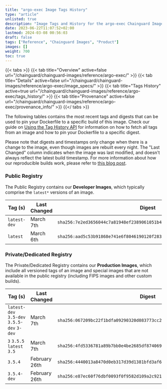```yaml
---
title: "argo-exec Image Tags History"
type: "article"
unlisted: true
description: "Image Tags and History for the argo-exec Chainguard Image"
date: 2023-06-22T11:07:52+02:00
lastmod: 2024-03-08 00:56:03
draft: false
tags: ["Reference", "Chainguard Images", "Product"]
images: []
weight: 700
toc: true
---
```


{{< tabs >}}
{{< tab title="Overview" active=false url="/chainguard/chainguard-images/reference/argo-exec/" >}}
{{< tab title="Details" active=false url="/chainguard/chainguard-images/reference/argo-exec/image_specs/" >}}
{{< tab title="Tags History" active=true url="/chainguard/chainguard-images/reference/argo-exec/tags_history/" >}}
{{< tab title="Provenance" active=false url="/chainguard/chainguard-images/reference/argo-exec/provenance_info/" >}}
{{</ tabs >}}

The following tables contains the most recent tags and digests that can be used to pin your Dockerfile to a specific build of this image. Check our guide on [Using the Tag History API](/chainguard/chainguard-images/using-the-tag-history-api/) for information on how to fetch all tags from an image and how to pin your Dockerfile to a specific digest.

Please note that digests and timestamps only change when there is a change to the image, even though images are rebuilt every night. The "Last Changed" column indicates when the image was last modified, and doesn't always reflect the latest build timestamp. For more information about how our reproducible builds work, please refer to [this blog post](https://www.chainguard.dev/unchained/reproducing-chainguards-reproducible-image-builds).

### Public Registry
The Public Registry contains our **Developer Images**, which typically comprise the `latest*` versions of an image.

| Tag (s)       | Last Changed | Digest                                                                    |
|---------------|--------------|---------------------------------------------------------------------------|
|  `latest-dev` | March 7th    | `sha256:7e2ed3656044c7a81948ef2389061051b4a18c86e73d9c048c2298d1c2cf63d2` |
|  `latest`     | March 6th    | `sha256:aad5c53b91868e741e6f8046190120f283a3dfbdda61816100a4b68d01d2a751` |


### Private/Dedicated Registry
The Private/Dedicated Registry contains our **Production Images**, which include all versioned tags of an image and special images that are not available in the public registry (including FIPS images and other custom builds).

| Tag (s)                                     | Last Changed  | Digest                                                                    |
|---------------------------------------------|---------------|---------------------------------------------------------------------------|
|  `latest-dev` `3.5-dev` `3.5.5-dev` `3-dev` | March 7th     | `sha256:067209bc22f1bdfa09290320d083773cc2bde44cb1c845d9f2400917b535fcff` |
|  `3` `3.5.5` `latest` `3.5`                 | March 7th     | `sha256:4fd5336781a89b7bb0e4be2685df874069b8b88af90afd9855be1dc455b1eed1` |
|  `3.5.4`                                    | February 26th | `sha256:4440013a8470d0eb317d39d1381bfd3af6e357a7ed8f1b473b3bc824068f9e81` |
|  `3.5.4-dev`                                | February 26th | `sha256:e87ec60f76dbf0093f0f9582d109a2c9214e54f27d432548f045dfbaac6d6ec7` |

